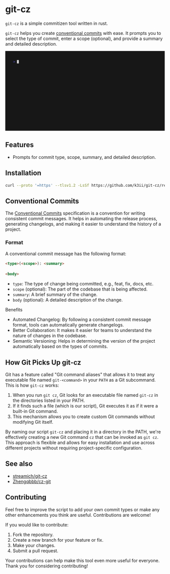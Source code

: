 # git-cz

`git-cz` is a simple commitizen tool written in rust.

`git-cz` helps you create [conventional commits](https://www.conventionalcommits.org/en/v1.0.0/) with ease. 
It prompts you to select the type of commit, enter a scope (optional), and provide a summary and detailed description. 

![demo](./assets/demo.gif)

## Features

- Prompts for commit type, scope, summary, and detailed description.


## Installation

```bash
curl --proto '=https' --tlsv1.2 -LsSf https://github.com/k3ii/git-cz/releases/download/0.1.0-rc.1/git-cz-installer.sh | sh
```

## Conventional Commits

The [Conventional Commits](https://www.conventionalcommits.org/) specification is a convention for writing consistent commit messages. It helps in automating the release process, generating changelogs, and making it easier to understand the history of a project.

### Format

A conventional commit message has the following format:


```md
<type>(<scope>): <summary>

<body>
```

- `type`: The type of change being committed, e.g., feat, fix, docs, etc.
- `scope` (optional): The part of the codebase that is being affected.
- `summary`: A brief summary of the change.
- `body` (optional): A detailed description of the change.

Benefits

- Automated Changelog: By following a consistent commit message format, tools can automatically generate changelogs.
- Better Collaboration: It makes it easier for teams to understand the nature of changes in the codebase.
- Semantic Versioning: Helps in determining the version of the project automatically based on the types of commits.

## How Git Picks Up git-cz

Git has a feature called "Git command aliases" that allows it to treat any executable file named `git-<command>` in your `PATH` as a Git subcommand. This is how `git-cz` works:

1. When you run `git cz`, Git looks for an executable file named `git-cz` in the directories listed in your PATH.
2. If it finds such a file (which is our script), Git executes it as if it were a built-in Git command.
3. This mechanism allows you to create custom Git commands without modifying Git itself.

By naming our script `git-cz` and placing it in a directory in the PATH, we're effectively creating a new Git command `cz` that can be invoked as `git cz`.
This approach is flexible and allows for easy installation and use across different projects without requiring project-specific configuration.

## See also

- [streamich/git-cz](https://github.com/streamich/git-cz)
- [Zhengqbbb/cz-git](https://github.com/Zhengqbbb/cz-git)

## Contributing

Feel free to improve the script to add your own commit types or make any other enhancements you think are useful. Contributions are welcome!

If you would like to contribute:

1. Fork the repository.
2. Create a new branch for your feature or fix.
3. Make your changes.
4. Submit a pull request.

Your contributions can help make this tool even more useful for everyone. Thank you for considering contributing!
